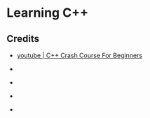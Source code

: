 # Learning C++



## Credits

- [youtube | C++ Crash Course For Beginners
  ](https://www.youtube.com/watch?v=1v_4dL8l8pQ&t=3464s&ab_channel=TraversyMedia)

- []()
- []()
- []()
- []()








